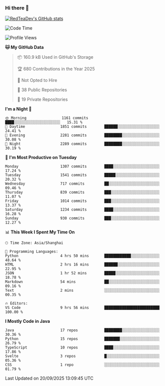 ### Hi there 👋

<!--
**RedTeaDev/RedTeaDev** is a ✨ _special_ ✨ repository because its `README.md` (this file) appears on your GitHub profile.

Here are some ideas to get you started:

- 🔭 I’m currently working on ...
- 🌱 I’m currently learning ...
- 👯 I’m looking to collaborate on ...
- 🤔 I’m looking for help with ...
- 💬 Ask me about ...
- 📫 How to reach me: ...
- 😄 Pronouns: ...
- ⚡ Fun fact: ...
-->

<!--
[![wakatime](https://wakatime.com/badge/user/6b101ed0-04c0-4490-9283-eb61f2efff96.svg)](https://wakatime.com/@6b101ed0-04c0-4490-9283-eb61f2efff96)
!-->

[![RedTeaDev's GitHub stats](https://github-readme-stats.vercel.app/api?username=RedTeaDev\&include_all_commits=true)](https://github.com/anuraghazra/github-readme-stats)
<!--
[![willianrod's wakatime stats](https://github-readme-stats.vercel.app/api/wakatime?username=RedTeaDev)](https://github.com/anuraghazra/github-readme-stats)
!-->
<!--START_SECTION:waka-->
![Code Time](http://img.shields.io/badge/Code%20Time-3%2C507%20hrs%2033%20mins-blue)

![Profile Views](http://img.shields.io/badge/Profile%20Views-3-blue)

**🐱 My GitHub Data** 

> 📦 160.9 kB Used in GitHub's Storage 
 > 
> 🏆 680 Contributions in the Year 2025
 > 
> 🚫 Not Opted to Hire
 > 
> 📜 38 Public Repositories 
 > 
> 🔑 19 Private Repositories 
 > 
**I'm a Night 🦉** 

```text
🌞 Morning                1161 commits        ████░░░░░░░░░░░░░░░░░░░░░   15.31 % 
🌆 Daytime                1851 commits        ██████░░░░░░░░░░░░░░░░░░░   24.41 % 
🌃 Evening                2281 commits        ████████░░░░░░░░░░░░░░░░░   30.08 % 
🌙 Night                  2289 commits        ████████░░░░░░░░░░░░░░░░░   30.19 % 
```
📅 **I'm Most Productive on Tuesday** 

```text
Monday                   1307 commits        ████░░░░░░░░░░░░░░░░░░░░░   17.24 % 
Tuesday                  1541 commits        █████░░░░░░░░░░░░░░░░░░░░   20.32 % 
Wednesday                717 commits         ██░░░░░░░░░░░░░░░░░░░░░░░   09.46 % 
Thursday                 839 commits         ███░░░░░░░░░░░░░░░░░░░░░░   11.07 % 
Friday                   1014 commits        ███░░░░░░░░░░░░░░░░░░░░░░   13.37 % 
Saturday                 1234 commits        ████░░░░░░░░░░░░░░░░░░░░░   16.28 % 
Sunday                   930 commits         ███░░░░░░░░░░░░░░░░░░░░░░   12.27 % 
```


📊 **This Week I Spent My Time On** 

```text
🕑︎ Time Zone: Asia/Shanghai

💬 Programming Languages: 
Python                   4 hrs 50 mins       ████████████░░░░░░░░░░░░░   48.64 % 
HTML                     2 hrs 16 mins       ██████░░░░░░░░░░░░░░░░░░░   22.95 % 
JSON                     1 hr 52 mins        █████░░░░░░░░░░░░░░░░░░░░   18.78 % 
Markdown                 54 mins             ██░░░░░░░░░░░░░░░░░░░░░░░   09.16 % 
Text                     2 mins              ░░░░░░░░░░░░░░░░░░░░░░░░░   00.35 % 

🔥 Editors: 
VS Code                  9 hrs 56 mins       █████████████████████████   100.00 % 
```

**I Mostly Code in Java** 

```text
Java                     17 repos            ████████░░░░░░░░░░░░░░░░░   30.36 % 
Python                   15 repos            ███████░░░░░░░░░░░░░░░░░░   26.79 % 
TypeScript               10 repos            ████░░░░░░░░░░░░░░░░░░░░░   17.86 % 
Svelte                   3 repos             █░░░░░░░░░░░░░░░░░░░░░░░░   05.36 % 
CSS                      1 repo              ░░░░░░░░░░░░░░░░░░░░░░░░░   01.79 % 
```




 Last Updated on 20/09/2025 13:09:45 UTC
<!--END_SECTION:waka-->


